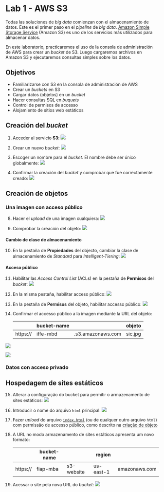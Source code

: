# Lab 1 - AWS S3

Todas las soluciones de *big data* comienzan con el almacenamiento de datos. Este es el primer paso en el *pipeline* de *big data*. [Amazon Simple Storage Service](https://docs.aws.amazon.com/es_es/s3/index.html?id=docs_gateway#lang/es) (Amazon S3) es uno de los servicios más utilizados para almacenar datos.

En este laboratorio, practicaremos el uso de la consola de administración de AWS para crear un *bucket* de S3. Luego cargaremos archivos en Amazon S3 y ejecutaremos consultas simples sobre los datos.

## Objetivos
 - Familiarizarse con S3 en la consola de administración de AWS
 - Crear un *buckets* en S3
 - Cargar datos (objetos) en un *bucket*
 - Hacer consultas SQL en *buquets*
 - Control de permisos de accesso
 - Alojamiento de sitios web estáticos

## Creación del *bucket*
 
1. Acceder al servicio **S3**:
   ![](https://raw.githubusercontent.com/josecastillolema/iffe/main/img/s3-01.png)

2. Crear un nuevo *bucket*:
   ![](https://raw.githubusercontent.com/josecastillolema/iffe/main/img/s3-02.png)

3. Escoger un nombre para el *bucket*. El nombre debe ser único globalmente:
   ![](https://raw.githubusercontent.com/josecastillolema/iffe/main/img/s3-03.png)

7. Confirmar la creación del *bucket* y comprobar que fue correctamente creado:
   ![](https://raw.githubusercontent.com/josecastillolema/iffe/main/img/s3-04.png)

## Creación de objetos

### Una imagen con acceso público

8. Hacer el *upload* de una imagen cualquiera:
   ![](https://raw.githubusercontent.com/josecastillolema/iffe/main/img/s3-06.png)

9. Comprobar la creación del objeto:
   ![](https://raw.githubusercontent.com/josecastillolema/iffe/main/img/s3-07.png)
   
#### Cambio de clase de almacenamiento

10. En la pestaña de **Propiedades** del objecto, cambiar la clase de almacenamiento de *Standard* para *Intelligent-Tiering*:
   ![](https://raw.githubusercontent.com/josecastillolema/iffe/main/img/s3-08.png)

#### Acceso público

11. Habilitar las *Access Control List* (ACLs) en la pestaña de **Permisos** del *bucket*:
   ![](https://raw.githubusercontent.com/josecastillolema/iffe/main/img/s3-09.png)

12. En la misma pestaña, habilitar acceso público:
   ![](https://raw.githubusercontent.com/josecastillolema/iffe/main/img/s3-10.png)
   
13. En la pestaña de **Permisos** del objeto, habilitar accesso público:
   ![](https://raw.githubusercontent.com/josecastillolema/iffe/main/img/s3-11.png)

14. Confirmar el accesso público a la imagen mediante la URL del objeto:

    |          | bucket-name |                   | objeto        |
    |----------|-------------|-------------------|-------------- |
    | https:// | iffe-mbd    | .s3.amazonaws.com | sic.jpg       |
    
   ![](https://raw.githubusercontent.com/josecastillolema/iffe/main/img/s3-12.png)
   
   ![](https://raw.githubusercontent.com/josecastillolema/iffe/main/img/s3-13.png)


### Datos con acceso privado



## Hospedagem de sites estáticos
    
15. Alterar a configuração do bucket para permitir o armazenamento de sites estáticos:
   ![](https://raw.githubusercontent.com/josecastillolema/fiap/master/shift/multicloud/img/s3-17.png)    

16. Introducir o nome do arquivo `html` principal:
   ![](https://raw.githubusercontent.com/josecastillolema/fiap/master/shift/multicloud/img/s3-18.png)    

17. Fazer *upload* do arquivo [`index.html`](https://github.com/josecastillolema/fiap/blob/master/shift/multicloud/lab05-iaas-s3/index.html) (ou de qualquer outro arquivo `html`) com permissão de accesso público, como descrito na [criação de objeto](#criação-do-objeto)

17. A URL no modo armazenamento de sites estáticos apresenta um novo formato:

    |          | bucket-name |            | region    |               |
    |----------|-------------|------------|---------- | --------------|
    | https:// | fiap-mba    | s3-website | us-east-1 | amazonaws.com |

18. Acessar o site pela nova URL do *bucket*:
   ![](https://raw.githubusercontent.com/josecastillolema/fiap/master/shift/multicloud/img/s3-19.png)    
